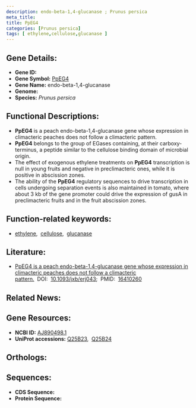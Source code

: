 ```yaml
---
description: endo-beta-1,4-glucanase ; Prunus persica
meta_title:
title: PpEG4
categories: [Prunus persica]
tags: [ ethylene,cellulose,glucanase ]
---
```


## Gene Details:
- **Gene ID:** []()
- **Gene Symbol:** <u>PpEG4</u>
- **Gene Name:** endo-beta-1,4-glucanase
- **Genome:** []()
- **Species:** *Prunus persica*

## Functional Descriptions:
   - **PpEG4** is a peach endo-beta-1,4-glucanase gene whose expression in climacteric peaches does not follow a climacteric pattern.
   - **PpEG4** belongs to the group of EGases containing, at their carboxy-terminus, a peptide similar to the cellulose binding domain of microbial origin.
   - The effect of exogenous ethylene treatments on **PpEG4** transcription is null in young fruits and negative in preclimacteric ones, while it is positive in abscission zones.
   - The ability of the **PpEG4** regulatory sequences to drive transcription in cells undergoing separation events is also maintained in tomato, where about 3 kb of the gene promoter could drive the expression of gusA in preclimacteric fruits and in the fruit abscission zones.

## Function-related keywords:
   - [ethylene](/tags/ethylene/),&nbsp;&nbsp;[cellulose](/tags/cellulose/),&nbsp;&nbsp;[glucanase](/tags/glucanase/)

## Literature:
   - [PpEG4 is a peach endo-beta-1,4-glucanase gene whose expression in climacteric peaches does not follow a climacteric pattern.](https://doi.org/10.1093/jxb/erj043)&nbsp;&nbsp;DOI:&nbsp;&nbsp;[10.1093/jxb/erj043](https://doi.org/10.1093/jxb/erj043);&nbsp;&nbsp;PMID:&nbsp;&nbsp;[16410260](https://pubmed.ncbi.nlm.nih.gov/16410260/)

## Related News:

## Gene Resources:
- **NCBI ID:**  [AJ890498.1](https://www.ncbi.nlm.nih.gov/gene/?term=AJ890498.1)
- **UniProt accessions:**  [Q25B23](https://www.uniprot.org/uniprotkb/Q25B23/entry),&nbsp;&nbsp;[Q25B24](https://www.uniprot.org/uniprotkb/Q25B24/entry)

## Orthologs:

## Sequences:
- **CDS Sequence:**
- **Protein Sequence:**

